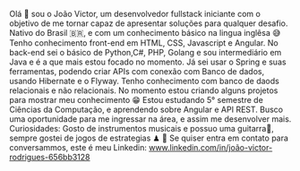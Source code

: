Olá 🖖 sou o João Victor, um desenvolvedor fullstack iniciante com o objetivo de me tornar capaz de apresentar soluções para qualquer desafio.
Nativo do Brasil 🇧🇷, e com um conhecimento básico na lingua inglêsa 😅 
Tenho conhecimento front-end em HTML, CSS, Javascript e Angular. 
No back-end sei o básico de Python,C#, PHP, Golang e sou intermediário em Java e é a que mais estou focado no momento. 
Já sei usar o Spring e suas ferramentas, podendo criar APIs com conexão com Banco de dados, usando Hibernate e o Flyway.
Tenho conhecimento com banco de daods relacionais e não relacionais.
No momento estou criando alguns projetos para mostrar meu conhecimento 😁
Estou estudando 5° semestre de Ciências da Computação, e aprendendo sobre Angular e API REST.
Busco uma oportunidade para me ingressar na área, e assim me desenvolver mais.
Curiosidades:  Gosto de instrumentos musicais e possuo uma guitarra🎸, sempre gostei de jogos de estrategias ♟
📩 Se quiser entra em contato para conversammos, este é meu Linkedin:
    www.linkedin.com/in/joão-victor-rodrigues-656bb3128

<!---
JUAUNNN/JUAUNNN is a ✨ special ✨ repository because its `README.md` (this file) appears on your GitHub profile.
You can click the Preview link to take a look at your changes.
--->

